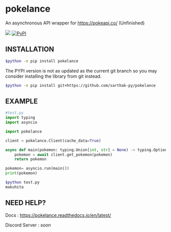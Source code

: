 # pokelance
An asynchronous API wrapper for https://pokeapi.co/ (Unfinished)

[![](https://readthedocs.org/projects/pokelance/badge/?version=latest)](https://pokelance.readthedocs.io/en/latest/)
[![PyPI](https://img.shields.io/pypi/v/pokelance)](https://pypi.org/project/pokelance/)

## INSTALLATION
```bash
$python -m pip install pokelance
```
The PYPI version is not as updated as the current git branch so you may consider installing the library from git instead.
```bash
$python -m pip install git+https://github.com/sarthak-py/pokelance
```

## EXAMPLE
```py
#test.py 
import typing
import asyncio

import pokelance

client = pokelance.Client(cache_data=True)

async def main(pokemon: typing.Union[int, str] = None) -> typing.Optional[pokelance.Pokemon]:
    pokemon = await client.get_pokemon(pokemon)
    return pokemon

pokemon= asyncio.run(main()) 
print(pokemon)
```

```bash
$python test.py
makuhita
```

## NEED HELP?
Docs : https://pokelance.readthedocs.io/en/latest/

Discord Server : *soon*
